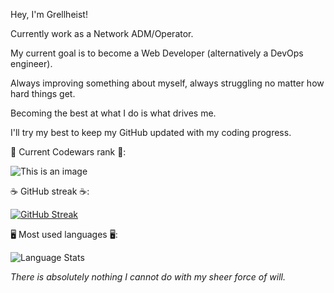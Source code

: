 Hey, I'm Grellheist!

Currently work as a Network ADM/Operator.

My current goal is to become a Web Developer (alternatively a DevOps engineer).

Always improving something about myself, always struggling no matter how hard things get.

Becoming the best at what I do is what drives me.

I'll try my best to keep my GitHub updated with my coding progress.

🥋 Current Codewars rank 🥋:

![This is an image](https://www.codewars.com/users/Grellheist/badges/large)

☕ GitHub streak ☕:

[![GitHub Streak](https://streak-stats.demolab.com?user=grellheist&theme=dracula&hide_border=true)](https://git.io/streak-stats)

🖥️ Most used languages 🖥️:

![Language Stats](https://raw.githubusercontent.com/username/github-stats/master/generated/languages.svg#gh-dark-mode-only)

*There is absolutely nothing I cannot do with my sheer force of will.*
